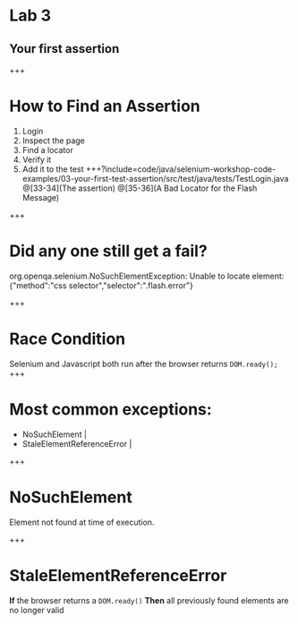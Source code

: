 # Lab 3
## Your first assertion

+++
# How to Find an Assertion

1. Login
2. Inspect the page
3. Find a locator
4. Verify it
5. Add it to the test
+++?include=code/java/selenium-workshop-code-examples/03-your-first-test-assertion/src/test/java/tests/TestLogin.java
@[33-34](The assertion)
@[35-36](A Bad Locator for the Flash Message)

+++
# Did any one still get a fail?
org.openqa.selenium.NoSuchElementException:
Unable to locate element:
{"method":"css selector","selector":".flash.error"}

+++
# Race Condition

Selenium and Javascript both run after the browser returns ```DOM.ready();```
+++
# Most common exceptions:  
* NoSuchElement |
* StaleElementReferenceError |

+++
# NoSuchElement

Element not found at time of execution.

+++
# StaleElementReferenceError

**If** the browser returns a ```DOM.ready()```
**Then** all previously found elements are no longer valid



